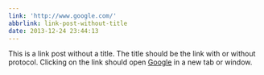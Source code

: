 ```yaml
---
link: 'http://www.google.com/'
abbrlink: link-post-without-title
date: 2013-12-24 23:44:13
---
```


This is a link post without a title. The title should be the link with or without protocol. Clicking on the link should open [Google](http://www.google.com/) in a new tab or window.